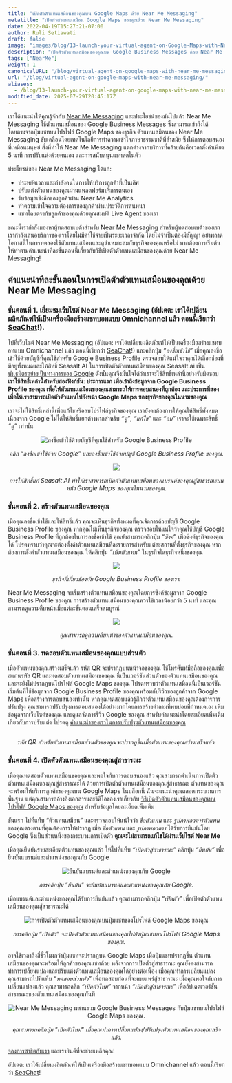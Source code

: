 ```yaml
---
title: "เปิดตัวตัวแทนเสมือนของคุณบน Google Maps ด้วย Near Me Messaging"
metatitle: "เปิดตัวตัวแทนเสมือน Google Maps ของคุณด้วย Near Me Messaging"
date: 2022-04-19T15:27:21-07:00
author: Ruli Setiawati
draft: false
image: "images/blog/13-launch-your-virtual-agent-on-Google-Maps-with-Near-Me-Messaging/thumbnail.png"
description: "เปิดตัวตัวแทนเสมือนของคุณบน Google Business Messages ด้วย Near Me Messaging."
tags: ["NearMe"]
weight: 1 
canonicalURL: "/blog/virtual-agent-on-google-maps-with-near-me-messaging/"
url: "/blog/virtual-agent-on-google-maps-with-near-me-messaging/"
aliases:
  - /blog/13-launch-your-virtual-agent-on-google-maps-with-near-me-messaging/
modified_date: 2025-07-29T20:45:17Z
---
```


เราได้แนะนำให้คุณรู้จักกับ [Near Me Messaging](https://seasalt.ai/blog/12-near-me-messaging-google-business-messages/) และประโยชน์ของมันไปแล้ว Near Me Messaging ใช้ตัวแทนเสมือนของ Google Business Messages ซึ่งสามารถเข้าถึงได้โดยตรงจากปุ่มแชทบนโปรไฟล์ Google Maps ของธุรกิจ ตัวแทนเสมือนของ Near Me Messaging ขับเคลื่อนโดยเทคโนโลยีการทำความเข้าใจภาษาธรรมชาติที่ล้ำสมัย ซึ่งให้การตอบสนองที่เหมือนมนุษย์ สิ่งที่ทำให้ Near Me Messaging แตกต่างจากบริการที่คล้ายกันคือเวลาตั้งค่าเพียง 5 นาที การปรับแต่งด้วยตนเอง และการสนับสนุนแชทสดในตัว

ประโยชน์ของ Near Me Messaging ได้แก่:
- ประหยัดเวลาและกำลังคนในการให้บริการลูกค้าที่เป็นเลิศ
- ปรับแต่งตัวแทนของคุณผ่านแพลตฟอร์มบริการตนเอง
- รับข้อมูลเชิงลึกของลูกค้าผ่าน Near Me Analytics
- ทำความเข้าใจความต้องการของลูกค้าผ่านประวัติการสนทนา
- แชทโดยตรงกับลูกค้าของคุณด้วยคุณสมบัติ Live Agent ของเรา

ขณะนี้เรากำลังมองหาผู้ทดสอบเบต้าสำหรับ Near Me Messaging สำหรับผู้ทดสอบเบต้าของเรา เรากำลังเสนอบริการของเราโดยไม่มีค่าใช้จ่ายเป็นระยะเวลาจำกัด โดยไม่จำเป็นต้องมีสัญญา อย่าพลาดโอกาสนี้ในการทดลองใช้ตัวแทนเสมือนและดูว่าเหมาะสมกับธุรกิจของคุณหรือไม่ หากต้องการเริ่มต้น ให้ทำตามคำแนะนำทีละขั้นตอนนี้เกี่ยวกับวิธีเปิดตัวตัวแทนเสมือนของคุณด้วย Near Me Messaging!


## คำแนะนำทีละขั้นตอนในการเปิดตัวตัวแทนเสมือนของคุณด้วย Near Me Messaging

### ขั้นตอนที่ 1. เยี่ยมชมเว็บไซต์ Near Me Messaging (อัปเดต: เราได้เปลี่ยนผลิตภัณฑ์ให้เป็นเครื่องมือสร้างแชทบอทแบบ Omnichannel แล้ว ตอนนี้เรียกว่า [SeaChat](https://chat.seasalt.ai/?utm_source=blog)!).

ไปที่เว็บไซต์ Near Me Messaging (อัปเดต: เราได้เปลี่ยนผลิตภัณฑ์ให้เป็นเครื่องมือสร้างแชทบอทแบบ Omnichannel แล้ว ตอนนี้เรียกว่า [SeaChat](https://chat.seasalt.ai/?utm_source=blog)!) และคลิกปุ่ม *“ลงชื่อเข้าใช้”* เมื่อคุณลงชื่อเข้าใช้ด้วยบัญชีที่คุณใช้สำหรับ Google Business Profile ตรวจสอบให้แน่ใจว่าคุณได้เลือกช่องที่มีอยู่ทั้งหมดและให้สิทธิ์ Seasalt AI ในการเปิดตัวตัวแทนเสมือนของคุณ Seasalt.ai เป็น [พันธมิตรอย่างเป็นทางการของ Google](https://developers.google.com/business-communications/business-messages/partners) ดังนั้นคุณจึงมั่นใจได้ว่าเราจะใช้สิทธิ์เหล่านี้อย่างรับผิดชอบ **เราใช้สิทธิ์เหล่านี้สำหรับสองฟังก์ชัน: ประการแรก เพื่อเข้าถึงข้อมูลจาก Google Business Profile ของคุณ เพื่อให้ตัวแทนเสมือนของคุณสามารถให้การตอบสนองที่ถูกต้อง และประการที่สอง เพื่อให้เราสามารถเปิดตัวตัวแทนไปยังหน้า Google Maps ของธุรกิจของคุณในนามของคุณ**

เราจะไม่ใช้สิทธิ์เหล่านี้เพื่อแก้ไขหรือลบโปรไฟล์ธุรกิจของคุณ เรายังคงต้องการให้คุณให้สิทธิ์ทั้งหมด เนื่องจาก Google ไม่ได้ให้สิทธิ์แยกต่างหากสำหรับ *“ดู”*, *“แก้ไข”* และ *“ลบ”* เราจะใช้เฉพาะสิทธิ์ *“ดู”* เท่านั้น

<center>
<img src="/images/blog/13-launch-your-virtual-agent-on-Google-Maps-with-Near-Me-Messaging/2-sign-in.png" alt="ลงชื่อเข้าใช้ด้วยบัญชีที่คุณใช้สำหรับ Google Business Profile"/>

*คลิก “ลงชื่อเข้าใช้ด้วย Google” และลงชื่อเข้าใช้ด้วยบัญชี Google Business Profile ของคุณ.*
</center>

<center>
<img src="/images/blog/13-launch-your-virtual-agent-on-Google-Maps-with-Near-Me-Messaging/3-permissions.png"/>

*การให้สิทธิ์แก่ Seasalt AI ทำให้เราสามารถเปิดตัวตัวแทนเสมือนของแบรนด์ของคุณสู่สาธารณะบนหน้า Google Maps ของคุณในนามของคุณ.*
</center>


### ขั้นตอนที่ 2. สร้างตัวแทนเสมือนของคุณ

เมื่อคุณลงชื่อเข้าใช้และให้สิทธิ์แล้ว คุณจะเห็นธุรกิจทั้งหมดที่คุณจัดการด้วยบัญชี Google Business Profile ของคุณ หากคุณไม่เห็นธุรกิจของคุณ ตรวจสอบให้แน่ใจว่าคุณใช้บัญชี Google Business Profile ที่ถูกต้องในการลงชื่อเข้าใช้ คุณยังสามารถคลิกปุ่ม *“ซิงค์”* เพื่อซิงค์ธุรกิจของคุณได้ โปรดทราบว่าคุณจะต้องตั้งค่าตัวแทนเสมือนทีละรายการสำหรับแต่ละสถานที่ตั้งธุรกิจของคุณ หากต้องการตั้งค่าตัวแทนเสมือนของคุณ ให้คลิกปุ่ม *“เพิ่มตัวแทน”* ในธุรกิจใดธุรกิจหนึ่งของคุณ

<center>
<img src="/images/blog/13-launch-your-virtual-agent-on-Google-Maps-with-Near-Me-Messaging/4-business-locations.png"/>

*ธุรกิจที่เกี่ยวข้องกับ Google Business Profile ของเรา.*
</center>

Near Me Messaging จะเริ่มสร้างตัวแทนเสมือนของคุณโดยการซิงค์ข้อมูลจาก Google Business Profile ของคุณ การสร้างตัวแทนเสมือนของคุณควรใช้เวลาน้อยกว่า 5 นาที และคุณสามารถดูความคืบหน้าเมื่อแต่ละขั้นตอนเสร็จสมบูรณ์


<center>
<img src="/images/blog/13-launch-your-virtual-agent-on-Google-Maps-with-Near-Me-Messaging/5-virtual-agent-building.png"/>

*คุณสามารถดูความคืบหน้าของตัวแทนเสมือนของคุณ.*
</center>

### ขั้นตอนที่ 3. ทดสอบตัวแทนเสมือนของคุณแบบส่วนตัว

เมื่อตัวแทนของคุณสร้างเสร็จแล้ว รหัส QR จะปรากฏบนหน้าจอของคุณ ใช้โทรศัพท์มือถือของคุณเพื่อสแกนรหัส QR และทดสอบตัวแทนเสมือนของคุณ นี่เป็นเวอร์ชันส่วนตัวของตัวแทนเสมือนของคุณและจะยังไม่ปรากฏบนโปรไฟล์ Google Maps ของคุณ โปรดทราบว่าตัวแทนเสมือนนี้เป็นเวอร์ชันเริ่มต้นที่ใช้ข้อมูลจาก Google Business Profile ของคุณพร้อมกับรีวิวของลูกค้าจาก Google Maps เพื่อสร้างการตอบสนองเท่านั้น หากคุณทดสอบแล้วรู้สึกว่าตัวแทนเสมือนของคุณต้องการการปรับปรุง คุณสามารถปรับปรุงการตอบสนองได้อย่างมากโดยการสร้างคำถามที่พบบ่อยที่กำหนดเอง เพิ่มข้อมูลจากเว็บไซต์ของคุณ และดูแลจัดการรีวิว Google ของคุณ สำหรับคำแนะนำโดยละเอียดเพิ่มเติมเกี่ยวกับการปรับแต่ง โปรดดู [คำแนะนำของเราในการปรับปรุงตัวแทนเสมือนของคุณ](https://wiki.seasalt.ai/nearme/maintain_agent/improve_agent/)

<center>
<img src="/images/blog/13-launch-your-virtual-agent-on-Google-Maps-with-Near-Me-Messaging/6-agent-built.png" alt=""/>

*รหัส QR สำหรับตัวแทนเสมือนส่วนตัวของคุณจะปรากฏขึ้นเมื่อตัวแทนของคุณสร้างเสร็จแล้ว.*
</center>

### ขั้นตอนที่ 4. เปิดตัวตัวแทนเสมือนของคุณสู่สาธารณะ


เมื่อคุณทดสอบตัวแทนเสมือนของคุณและพอใจกับการตอบสนองแล้ว คุณสามารถดำเนินการเปิดตัวตัวแทนเสมือนของคุณสู่สาธารณะได้ ด้วยการเปิดตัวตัวแทนเสมือนของคุณสู่สาธารณะ ตัวแทนของคุณจะพร้อมให้บริการลูกค้าของคุณบน Google Maps ในบล็อกนี้ ฉันจะแนะนำคุณตลอดกระบวนการพื้นฐาน แต่คุณสามารถอ้างอิงเอกสารและวิดีโอของเราเกี่ยวกับ [วิธีเปิดตัวตัวแทนเสมือนของคุณบนโปรไฟล์ Google Maps ของคุณ](https://wiki.seasalt.ai/nearme/setup/03-publish_agent/) สำหรับข้อมูลโดยละเอียดเพิ่มเติม

ขั้นแรก ไปที่แท็บ “ตัวแทนเสมือน” และตรวจสอบให้แน่ใจว่า *ชื่อตัวแทน* และ *รูปภาพอวตารตัวแทน* ของคุณตรงตามที่คุณต้องการให้ปรากฏ เมื่อ *ชื่อตัวแทน* และ *รูปภาพอวตาร* ได้รับการยืนยันโดย Google ซึ่งเป็นส่วนหนึ่งของกระบวนการเปิดตัว **คุณจะไม่สามารถแก้ไขได้ผ่านเว็บไซต์ Near Me**

เมื่อคุณยืนยันรายละเอียดตัวแทนของคุณแล้ว ให้ไปที่แท็บ *“เปิดตัวสู่สาธารณะ”* คลิกปุ่ม *“ยืนยัน”* เพื่อยืนยันแบรนด์และตำแหน่งของคุณกับ Google

<center>
<img src="/images/blog/13-launch-your-virtual-agent-on-Google-Maps-with-Near-Me-Messaging/7-verification.png" alt="ยืนยันแบรนด์และตำแหน่งของคุณกับ Google"/>

*การคลิกปุ่ม "ยืนยัน" จะยืนยันแบรนด์และตำแหน่งของคุณกับ Google.*
</center>

เมื่อแบรนด์และตำแหน่งของคุณได้รับการยืนยันแล้ว คุณสามารถคลิกปุ่ม *“เปิดตัว”* เพื่อเปิดตัวตัวแทนเสมือนของคุณสู่สาธารณะได้

<center>
<img src="/images/blog/13-launch-your-virtual-agent-on-Google-Maps-with-Near-Me-Messaging/8-launch.png" alt="การเปิดตัวตัวแทนเสมือนของคุณบนปุ่มแชทของโปรไฟล์ Google Maps ของคุณ"/>

*การคลิกปุ่ม “เปิดตัว” จะเปิดตัวตัวแทนเสมือนของคุณไปยังปุ่มแชทบนโปรไฟล์ Google Maps ของคุณ.*
</center>

อาจใช้เวลาถึงสี่ชั่วโมงกว่าปุ่มแชทจะปรากฏบน Google Maps เมื่อปุ่มแชทปรากฏขึ้น ตัวแทนเสมือนของคุณจะพร้อมให้ลูกค้าของคุณแชทด้วย หลังจากการเปิดตัวสู่สาธารณะ คุณยังคงสามารถทำการเปลี่ยนแปลงและปรับแต่งตัวแทนเสมือนของคุณได้อย่างต่อเนื่อง เมื่อคุณทำการเปลี่ยนแปลง คุณสามารถไปที่แท็บ *“ทดสอบส่วนตัว”* เพื่อทดสอบก่อนที่จะเผยแพร่สู่สาธารณะ เมื่อคุณพอใจกับการเปลี่ยนแปลงแล้ว คุณสามารถคลิก *“เปิดตัวใหม่”* จากหน้า *“เปิดตัวสู่สาธารณะ”* เพื่ออัปเดตเวอร์ชันสาธารณะของตัวแทนเสมือนของคุณทันที

<center>
<img src="/images/blog/13-launch-your-virtual-agent-on-Google-Maps-with-Near-Me-Messaging/9-relaunch.png" alt="Near Me Messaging ผสานรวม Google Business Messages กับปุ่มแชทบนโปรไฟล์ Google Maps ของคุณ."/>

*คุณสามารถคลิกปุ่ม "เปิดตัวใหม่" เมื่อคุณทำการเปลี่ยนแปลง/ปรับปรุงตัวแทนเสมือนของคุณเสร็จแล้ว.*
</center>

[จองการสาธิตกับเรา](https://meetings.hubspot.com/seasalt-ai/seasalt-meeting) และเรายินดีที่จะช่วยเหลือคุณ!

อัปเดต: เราได้เปลี่ยนผลิตภัณฑ์ให้เป็นเครื่องมือสร้างแชทบอทแบบ Omnichannel แล้ว ตอนนี้เรียกว่า [SeaChat](https://chat.seasalt.ai/?utm_source=blog)!
